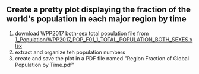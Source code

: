 ## Create a pretty plot displaying the fraction of the world's population in each major region by time
1. download WPP2017 both-sex total population file from [1_Population/WPP2017_POP_F01_1_TOTAL_POPULATION_BOTH_SEXES.xlsx](https://population.un.org/wpp/DVD/Files/1_Indicators%20(Standard)/EXCEL_FILES/1_Population/WPP2017_POP_F01_1_TOTAL_POPULATION_BOTH_SEXES.xlsx)
2. extract and organize teh population numbers
3. create and save the plot in a PDF file named "Region Fraction of Global Population by Time.pdf"
